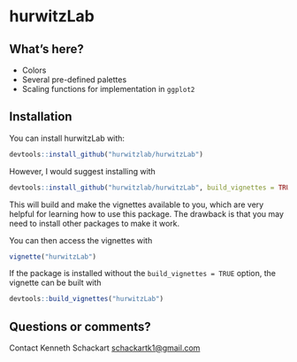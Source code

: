 
<!-- README.md is generated from README.Rmd. Please edit that file -->

# hurwitzLab

<!-- badges: start -->
<!-- badges: end -->

## What’s here?

-   Colors
-   Several pre-defined palettes
-   Scaling functions for implementation in `ggplot2`

## Installation

You can install hurwitzLab with:

``` r
devtools::install_github("hurwitzlab/hurwitzLab")
```

However, I would suggest installing with

``` r
devtools::install_github("hurwitzlab/hurwitzLab", build_vignettes = TRUE)
```

This will build and make the vignettes available to you, which are very
helpful for learning how to use this package. The drawback is that you
may need to install other packages to make it work.

You can then access the vignettes with

``` r
vignette("hurwitzLab")
```

If the package is installed without the `build_vignettes = TRUE` option,
the vignette can be built with

``` r
devtools::build_vignettes("hurwitzLab")
```

## Questions or comments?

Contact Kenneth Schackart <schackartk1@gmail.com>
